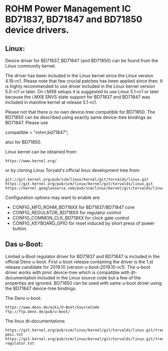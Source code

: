 # ROHM Power Management IC BD71837, BD71847 and BD71850 device drivers.

## Linux:

Device driver for BD71837, BD71847 (and BD71850) can be found from the Linux community kernel.

The driver has been included in the Linux kernel since the Linux version
4.19-rc1. Please note that few crucial patches has been applied since then.
It is highly recommended to use driver included in the Linux kernel version
5.0-rc1 or later. On i.MX8 setups it is suggested to use Linux 5.1-rc1 or later because
the i.MX8 SNVS state support for BD71837 and BD71847 was included
in mainline kernel at release 5.1-rc1.

Please not that there is no own device-tree compatible for BD71850. The BD71850 can be
described using exactly same device-tree bindings as BD71847. Please use

compatible = "rohm,bd71847";

also for BD71850.

Linux kernel can be obtained from:

```
https://www.kernel.org/
```

or by cloning Linus Torvald's official linux development tree from:

```
git://git.kernel.org/pub/scm/linux/kernel/git/torvalds/linux.git
https://git.kernel.org/pub/scm/linux/kernel/git/torvalds/linux.git
https://kernel.googlesource.com/pub/scm/linux/kernel/git/torvalds/linux.git
```

Configuration options may want to enable are:
* CONFIG_MFD_ROHM_BD718XX for BD71837/BD71847 core
* CONFIG_REGULATOR_BD718XX for regulator control
* CONFIG_COMMON_CLK_BD718XX for clock gate control
* CONFIG_KEYBOARD_GPIO for reset induced by short press of power button.

## Das u-Boot:

Limited u-Boot regulator driver for BD71837 and BD71847 is included in the official Denx u-boot. First u-boot release containing the driver is the 1.st release candidate for 2019.10 (version u-boot-2019.10-rc1). The u-boot driver works with pmic device-tree which is compatible with dt-documentation included in the Linux source code but a few of the properties are ignored. BD71850 can be used with same u-boot driver using the BD71847 device-tree bindings.

The Denx u-boot:

```
https://www.denx.de/wiki/U-Boot/SourceCode
ftp://ftp.denx.de/pub/u-boot/
```

The linux dt-documentations

```
https://git.kernel.org/pub/scm/linux/kernel/git/torvalds/linux.git/tree/Documentation/devicetree/bindings/mfd/rohm,bd71837-pmic.txt
https://git.kernel.org/pub/scm/linux/kernel/git/torvalds/linux.git/tree/Documentation/devicetree/bindings/regulator/rohm,bd71837-regulator.txt
```
